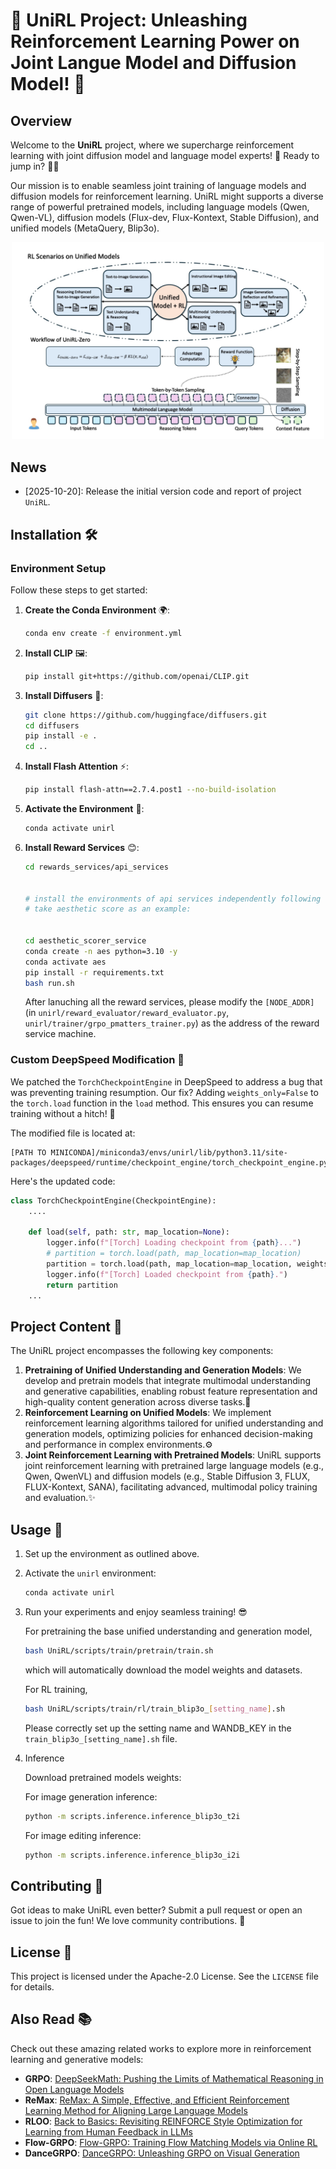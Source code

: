 # 🌟 UniRL Project: Unleashing Reinforcement Learning Power on Joint Langue Model and Diffusion Model! 🚀

## Overview

Welcome to the **UniRL** project, where we supercharge reinforcement learning with joint diffusion model and language model experts! 🎉 Ready to jump in? 🧙‍♂️

Our mission is to enable seamless joint training of language models and diffusion models for reinforcement learning. UniRL might supports a diverse range of powerful pretrained models, including language models (Qwen, Qwen-VL), diffusion models (Flux-dev, Flux-Kontext, Stable Diffusion), and unified models (MetaQuery, Blip3o).

<div align="center">
  <img src="assets/images/main.jpg" width="500"/>
</div>

## News

- [2025-10-20]: Release the initial version code and report of project `UniRL`.


## Installation 🛠️

### Environment Setup

Follow these steps to get started:

1. **Create the Conda Environment** 🌍:

   ```bash
   conda env create -f environment.yml
   ```

2. **Install CLIP** 🖼️:

   ```bash
   pip install git+https://github.com/openai/CLIP.git
   ```

3. **Install Diffusers** 🎨:

   ```bash
   git clone https://github.com/huggingface/diffusers.git
   cd diffusers
   pip install -e .
   cd ..
   ```

4. **Install Flash Attention** ⚡️:

   ```bash
   pip install flash-attn==2.7.4.post1 --no-build-isolation
   ```

5. **Activate the Environment** 🚀:

   ```bash
   conda activate unirl
   ```

6. **Install Reward Services** 😊:
   ```bash
   cd rewards_services/api_services
   
   
   # install the environments of api services independently following the readme files.
   # take aesthetic score as an example:
   
   
   cd aesthetic_scorer_service
   conda create -n aes python=3.10 -y
   conda activate aes
   pip install -r requirements.txt
   bash run.sh
   ```

   After lanuching all the reward services, please modify the `[NODE_ADDR]` (in `unirl/reward_evaluator/reward_evaluator.py`, `unirl/trainer/grpo_pmatters_trainer.py`) as the address of the reward service machine. 

### Custom DeepSpeed Modification 🔧

We  patched the `TorchCheckpointEngine` in DeepSpeed to address a bug that was preventing training resumption. Our fix? Adding `weights_only=False` to the `torch.load` function in the `load` method. This ensures you can resume training without a hitch! 💪

The modified file is located at:

```
[PATH TO MINICONDA]/miniconda3/envs/unirl/lib/python3.11/site-packages/deepspeed/runtime/checkpoint_engine/torch_checkpoint_engine.py
```

Here's the updated code:

```python
class TorchCheckpointEngine(CheckpointEngine):
    ....
	
    def load(self, path: str, map_location=None):
        logger.info(f"[Torch] Loading checkpoint from {path}...")
        # partition = torch.load(path, map_location=map_location)
        partition = torch.load(path, map_location=map_location, weights_only=False)
        logger.info(f"[Torch] Loaded checkpoint from {path}.")
        return partition
    ...
```

## Project Content 📜

The UniRL project encompasses the following key components:

1. **Pretraining of Unified Understanding and Generation Models**: We develop and pretrain models that integrate multimodal understanding and generative capabilities, enabling robust feature representation and high-quality content generation across diverse tasks.🧠
2. **Reinforcement Learning on Unified Models**: We implement reinforcement learning algorithms tailored for unified understanding and generation models, optimizing policies for enhanced decision-making and performance in complex environments.⚙️
3. **Joint Reinforcement Learning with Pretrained Models**: UniRL supports joint reinforcement learning with pretrained large language models (e.g., Qwen, QwenVL) and diffusion models (e.g., Stable Diffusion 3, FLUX, FLUX-Kontext, SANA), facilitating advanced, multimodal policy training and evaluation.✨

## Usage 🚀

1. Set up the environment as outlined above.

2. Activate the `unirl` environment:

   ```bash
   conda activate unirl
   ```

3. Run your experiments and enjoy seamless training! 😎

   For pretraining the base unified understanding and generation model,

   ```bash
   bash UniRL/scripts/train/pretrain/train.sh
   ```
   which will automatically download the model weights and datasets.

   For RL training,

   ```bash
   bash UniRL/scripts/train/rl/train_blip3o_[setting_name].sh
   ```
   Please correctly set up the setting name and WANDB_KEY in the `train_blip3o_[setting_name].sh` file. 


4. Inference 

   Download pretrained models weights: 

   

   For image generation inference:
   ```bash
   python -m scripts.inference.inference_blip3o_t2i
   ```

   For image editing inference:
   ```bash
   python -m scripts.inference.inference_blip3o_i2i
   ```



## Contributing 🤝

Got ideas to make UniRL even better? Submit a pull request or open an issue to join the fun! We love community contributions. 🌈

## License 📝

This project is licensed under the Apache-2.0 License. See the `LICENSE` file for details.

## Also Read 📚


Check out these amazing related works to explore more in reinforcement learning and generative models:

- **GRPO**: [DeepSeekMath: Pushing the Limits of Mathematical Reasoning in Open Language Models](https://arxiv.org/abs/2402.03300)
- **ReMax**:  [ReMax: A Simple, Effective, and Efficient Reinforcement Learning Method for Aligning Large Language Models](https://arxiv.org/abs/2310.10505)
- **RLOO**: [Back to Basics: Revisiting REINFORCE Style Optimization for Learning from Human Feedback in LLMs](https://arxiv.org/abs/2402.14740)
- **Flow-GRPO**: [Flow-GRPO: Training Flow Matching Models via Online RL](https://arxiv.org/abs/2505.05470)
- **DanceGRPO**: [DanceGRPO: Unleashing GRPO on Visual Generation](https://arxiv.org/abs/2505.07818)

